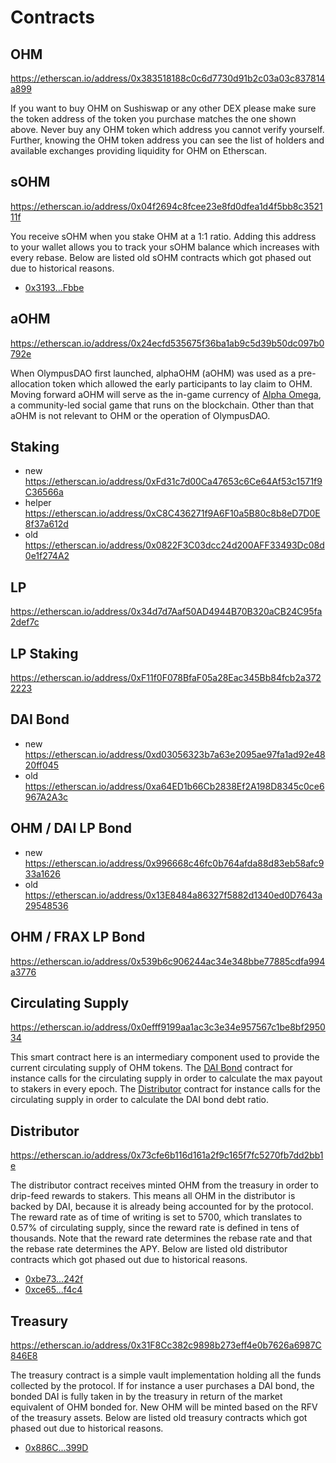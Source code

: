 # Contracts

## OHM

https://etherscan.io/address/0x383518188c0c6d7730d91b2c03a03c837814a899

If you want to buy OHM on Sushiswap or any other DEX please make sure the token
address of the token you purchase matches the one shown above. Never buy any OHM
token which address you cannot verify yourself. Further, knowing the OHM token
address you can see the list of holders and available exchanges providing
liquidity for OHM on Etherscan.

## sOHM

https://etherscan.io/address/0x04f2694c8fcee23e8fd0dfea1d4f5bb8c352111f

You receive sOHM when you stake OHM at a 1:1 ratio. Adding this address to your
wallet allows you to track your sOHM balance which increases with every rebase.
Below are listed old sOHM contracts which got phased out due to historical
reasons.

- [0x3193...Fbbe](https://etherscan.io/address/0x31932E6e45012476ba3A3A4953cbA62AeE77Fbbe)

## aOHM

https://etherscan.io/address/0x24ecfd535675f36ba1ab9c5d39b50dc097b0792e

When OlympusDAO first launched, alphaOHM (aOHM) was used as a pre-allocation
token which allowed the early participants to lay claim to OHM. Moving forward
aOHM will serve as the in-game currency of [Alpha Omega](https://medium.com/@alpha_omega/alpha-omega-a-tale-of-two-cities-80a94966376b),
a community-led social game that runs on the blockchain. Other than that aOHM is
not relevant to OHM or the operation of OlympusDAO.

## Staking

- new https://etherscan.io/address/0xFd31c7d00Ca47653c6Ce64Af53c1571f9C36566a
- helper https://etherscan.io/address/0xC8C436271f9A6F10a5B80c8b8eD7D0E8f37a612d
- old https://etherscan.io/address/0x0822F3C03dcc24d200AFF33493Dc08d0e1f274A2

## LP

https://etherscan.io/address/0x34d7d7Aaf50AD4944B70B320aCB24C95fa2def7c

## LP Staking

https://etherscan.io/address/0xF11f0F078BfaF05a28Eac345Bb84fcb2a3722223

## DAI Bond

- new https://etherscan.io/address/0xd03056323b7a63e2095ae97fa1ad92e4820ff045
- old https://etherscan.io/address/0xa64ED1b66Cb2838Ef2A198D8345c0ce6967A2A3c

## OHM / DAI LP Bond

- new https://etherscan.io/address/0x996668c46fc0b764afda88d83eb58afc933a1626
- old https://etherscan.io/address/0x13E8484a86327f5882d1340ed0D7643a29548536

## OHM / FRAX LP Bond

https://etherscan.io/address/0x539b6c906244ac34e348bbe77885cdfa994a3776

## Circulating Supply

https://etherscan.io/address/0x0efff9199aa1ac3c3e34e957567c1be8bf295034

This smart contract here is an intermediary component used to provide the
current circulating supply of OHM tokens. The [DAI Bond](#dai-bond) contract for
instance calls for the circulating supply in order to calculate the max payout
to stakers in every epoch. The [Distributor](#distributor) contract for instance
calls for the circulating supply in order to calculate the DAI bond debt ratio.

## Distributor

https://etherscan.io/address/0x73cfe6b116d161a2f9c165f7fc5270fb7dd2bb1e

The distributor contract receives minted OHM from the treasury in order to
drip-feed rewards to stakers. This means all OHM in the distributor is backed by
DAI, because it is already being accounted for by the protocol. The reward rate
as of time of writing is set to 5700, which translates to 0.57% of circulating
supply, since the reward rate is defined in tens of thousands. Note that the
reward rate determines the rebase rate and that the rebase rate determines the
APY. Below are listed old distributor contracts which got phased out due to
historical reasons.

- [0xbe73...242f](https://etherscan.io/address/0xbe731507810C8747C3E01E62c676b1cA6F93242f)
- [0xce65...f4c4](https://etherscan.io/address/0xce6568338708400d03f430d29f2eb40a33a3f4c4)

## Treasury

https://etherscan.io/address/0x31F8Cc382c9898b273eff4e0b7626a6987C846E8

The treasury contract is a simple vault implementation holding all the funds
collected by the protocol. If for instance a user purchases a DAI bond, the
bonded DAI is fully taken in by the treasury in return of the market equivalent
of OHM bonded for. New OHM will be minted based on the RFV of the treasury
assets. Below are listed old treasury contracts which got phased out due to
historical reasons.

- [0x886C...399D](https://etherscan.io/address/0x886CE997aa9ee4F8c2282E182aB72A705762399D)

